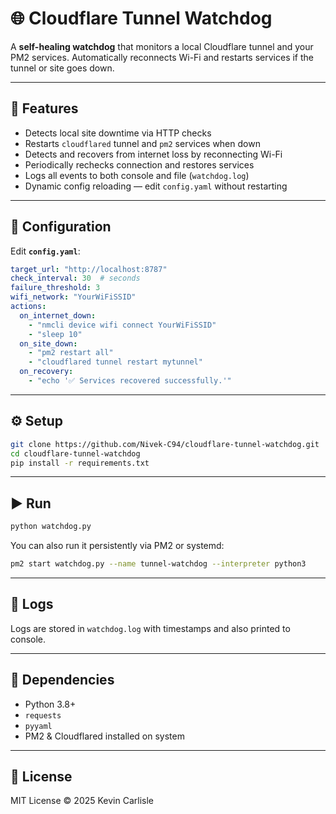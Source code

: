 # 🌐 Cloudflare Tunnel Watchdog

A **self-healing watchdog** that monitors a local Cloudflare tunnel and your PM2 services. Automatically reconnects Wi-Fi and restarts services if the tunnel or site goes down.

---

## 🚀 Features

- Detects local site downtime via HTTP checks
- Restarts `cloudflared` tunnel and `pm2` services when down
- Detects and recovers from internet loss by reconnecting Wi-Fi
- Periodically rechecks connection and restores services
- Logs all events to both console and file (`watchdog.log`)
- Dynamic config reloading — edit `config.yaml` without restarting

---

## 🧩 Configuration

Edit **`config.yaml`**:

```yaml
target_url: "http://localhost:8787"
check_interval: 30  # seconds
failure_threshold: 3
wifi_network: "YourWiFiSSID"
actions:
  on_internet_down:
    - "nmcli device wifi connect YourWiFiSSID"
    - "sleep 10"
  on_site_down:
    - "pm2 restart all"
    - "cloudflared tunnel restart mytunnel"
  on_recovery:
    - "echo '✅ Services recovered successfully.'"
```

---

## ⚙️ Setup

```bash
git clone https://github.com/Nivek-C94/cloudflare-tunnel-watchdog.git
cd cloudflare-tunnel-watchdog
pip install -r requirements.txt
```

---

## ▶️ Run

```bash
python watchdog.py
```

You can also run it persistently via PM2 or systemd:

```bash
pm2 start watchdog.py --name tunnel-watchdog --interpreter python3
```

---

## 🧠 Logs

Logs are stored in `watchdog.log` with timestamps and also printed to console.

---

## 🧰 Dependencies

- Python 3.8+
- `requests`
- `pyyaml`
- PM2 & Cloudflared installed on system

---

## 📜 License

MIT License © 2025 Kevin Carlisle